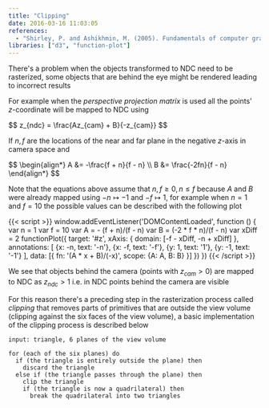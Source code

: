 ```yaml
---
title: "Clipping"
date: 2016-03-16 11:03:05
references:
  - "Shirley, P. and Ashikhmin, M. (2005). Fundamentals of computer graphics. Wellesley, Mass.: AK Peters."
libraries: ["d3", "function-plot"]
---
```


There's a problem when the objects transformed to NDC need to be rasterized, some objects that are behind the eye might be rendered leading to incorrect results

For example when the *perspective projection matrix* is used all the points' $z$-coordinate will be mapped to NDC using

<div>$$
z_{ndc} = \frac{Az_{cam} + B}{-z_{cam}}
$$</div>

If $n,f$ are the locations of the near and far plane in the negative $z$-axis in camera space and

<div>$$
\begin{align*}
A &= -\frac{f + n}{f - n} \\
B &= \frac{-2fn}{f - n}
\end{align*}
$$</div>

Note that the equations above assume that $n,f \geq 0, n \leq f$ because $A$ and $B$ were already mapped using $-n \mapsto -1$ and $-f \mapsto 1$, for example when $n = 1$ and $f = 10$ the possible values can be described with the following plot

<div id="z"></div>
{{< script >}}
window.addEventListener('DOMContentLoaded', function () {
var n = 1
var f = 10
var A = - (f + n)/(f - n)
var B = (-2 * f * n)/(f - n)
var xDiff = 2
functionPlot({
  target: '#z',
  xAxis: { domain: [-f - xDiff, -n + xDiff] },
  annotations: [
    {x: -n, text: '-n'},
    {x: -f, text: '-f'},
    {y: 1, text: '1'},
    {y: -1, text: '-1'}
  ],
  data: [{
    fn: '(A * x + B)/(-x)',
    scope: {A: A, B: B}
  }]
})
})
{{< /script >}}

We see that objects behind the camera (points with $z_{cam} > 0$) are mapped to NDC as $z_{ndc} > 1$ i.e. in NDC points behind the camera are visible

For this reason there's a preceding step in the rasterization process called *clipping* that removes parts of primitives that are outside the view volume (clipping against the six faces of the view volume), a basic implementation of the clipping process is described below

```plain
input: triangle, 6 planes of the view volume

for (each of the six planes) do
  if (the triangle is entirely outside the plane) then
    discard the triangle
  else if (the triangle passes through the plane) then
    clip the triangle
    if (the triangle is now a quadrilateral) then
      break the quadrilateral into two triangles
```


